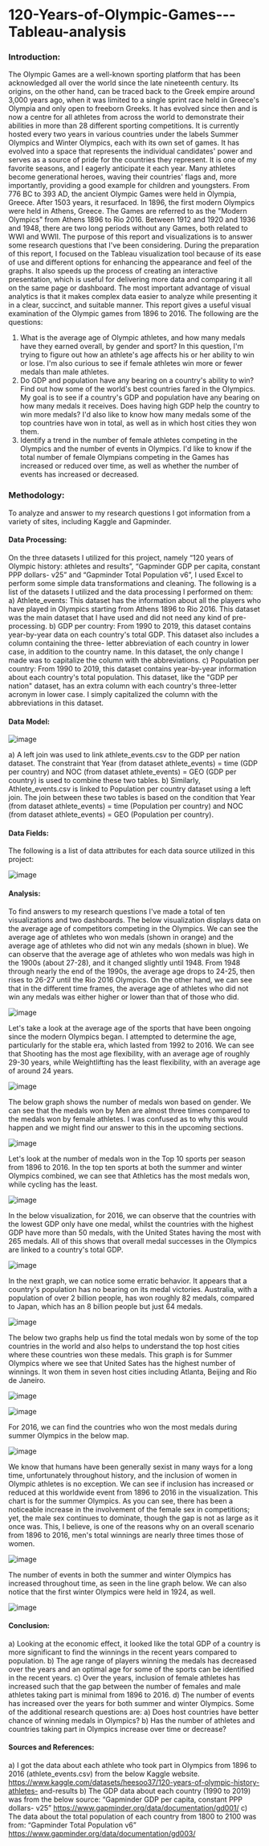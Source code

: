 # 120-Years-of-Olympic-Games---Tableau-analysis

### Introduction:
The Olympic Games are a well-known sporting platform that has been acknowledged all over the world since the late nineteenth century. Its origins, on the other hand, can be traced back to the Greek empire around 3,000 years ago, when it was limited to a single sprint race held in Greece's Olympia and only open to freeborn Greeks. It has evolved since then and is now a centre for all athletes from across the world to demonstrate their abilities in more than 28 different sporting competitions. It is currently hosted every two years in various countries under the labels Summer Olympics and Winter Olympics, each with its own set of games. It has evolved into a space that represents the individual candidates' power and serves as a source of pride for the countries they represent. It is one of my favorite seasons, and I eagerly anticipate it each year. Many athletes become generational heroes, waving their countries' flags and, more importantly, providing a good example for children and youngsters. From 776 BC to 393 AD, the ancient Olympic Games were held in Olympia, Greece. After 1503 years, it resurfaced. In 1896, the first modern Olympics were held in Athens, Greece. The Games are referred to as the "Modern Olympics" from Athens 1896 to Rio 2016. Between 1912 and 1920 and 1936 and 1948, there are two long periods without any Games, both related to WWI and WWII. The purpose of this report and visualizations is to answer some research questions that I've been considering. During the preparation of this report, I focused on the Tableau visualization tool because of its ease of use and different options for enhancing the appearance and feel of the graphs. It also speeds up the process of creating an interactive presentation, which is useful for delivering more data and comparing it all on the same page or dashboard. The most important advantage of visual analytics is that it makes complex data easier to analyze while presenting it in a clear, succinct, and suitable manner. This report gives a useful visual examination of the Olympic games from 1896 to 2016. The following are the questions:
1. What is the average age of Olympic athletes, and how many medals have they earned overall, by gender and sport? In this question, I'm trying to figure out how an        athlete's age affects his or her ability to win or lose. I'm also curious to see if female athletes win more or fewer medals than male athletes.
2. Do GDP and population have any bearing on a country's ability to win? Find out how some of the world's best countries fared in the Olympics. My goal is to see if a      country's GDP and population have any bearing on how many medals it receives. Does having high GDP help the country to win more medals? I'd also like to know how 
   many medals some of the top countries have won in total, as well as in which host cities they won them.
3. Identify a trend in the number of female athletes competing in the Olympics and the 
   number of events in Olympics. I'd like to know if the total number of female Olympians competing in the Games has increased or reduced over time, as well as whether      the number of events has increased or decreased.

### Methodology:
To analyze and answer to my research questions I got information from a variety of sites, including Kaggle and Gapminder.

#### Data Processing:

On the three datasets I utilized for this project, namely “120 years of Olympic history: athletes and results”, “Gapminder GDP per capita, constant PPP dollars- v25” and “Gapminder Total Population v6”, I used Excel to perform some simple data transformations and cleaning. The following is a list of the datasets I utilized and the data processing I performed on them:
a) Athlete_events: This dataset has the information about all the players who have played in Olympics starting from Athens 1896 to Rio 2016. This dataset was the main    dataset that I have used and did not need any kind of pre-processing.
b) GDP per country: From 1990 to 2019, this dataset contains year-by-year data on each country's total GDP. This dataset also includes a column containing the three-      letter abbreviation of each country in lower case, in addition to the country name. In this dataset, the only change I made was to capitalize the column with the      abbreviations.
c) Population per country: From 1990 to 2019, this dataset contains year-by-year information about each country's total population. This dataset, like the "GDP per        nation" dataset, has an extra column with each country's three-letter acronym in lower case. I simply capitalized the column with the abbreviations in this dataset.

#### Data Model:

![image](https://user-images.githubusercontent.com/65595060/187800874-c8c068af-f5b0-4217-91ba-f679fdd799cd.png)

a) A left join was used to link athlete_events.csv to the GDP per nation dataset. The constraint that Year (from dataset athlete_events) = time (GDP per country) and      NOC (from dataset athlete_events) = GEO (GDP per country) is used to combine these two tables.
b) Similarly, Athlete_events.csv is linked to Population per country dataset using a left join. The join between these two tables is based on the condition that Year      (from dataset athlete_events) = time (Population per country) and NOC (from dataset athlete_events) = GEO (Population per country).

#### Data Fields:

The following is a list of data attributes for each data source utilized in this project:

![image](https://user-images.githubusercontent.com/65595060/187800945-a86d4d5a-7922-4213-ab52-3b315ecfb35e.png)

#### Analysis:

To find answers to my research questions I've made a total of ten visualizations and two dashboards. The below visualization displays data on the average age of  competitors competing in the Olympics. We can see the average age of athletes who won medals (shown in orange) and the average age of athletes who did not win any medals (shown in blue). We can observe that the average age of athletes who won medals was high in the 1900s (about 27-28), and it changed slightly until 1948. From 1948 through nearly the end of the 1990s, the average age drops to 24-25, then rises to 26-27 until the Rio 2016 Olympics. On the other hand, we can see that in the different time frames, the average age of athletes who did not win any medals was either higher or lower than that of those who did.

![image](https://user-images.githubusercontent.com/65595060/187801085-da56c92d-f867-4846-9807-ff75782432b9.png)


Let's take a look at the average age of the sports that have been ongoing since the modern Olympics began. I attempted to determine the age, particularly for the stable era, which lasted from 1992 to 2016. We can see that Shooting has the most age flexibility, with an average age of roughly 29-30 years, while Weightlifting has the least flexibility, with an average age of around 24 years.

![image](https://user-images.githubusercontent.com/65595060/187801161-1c3133c2-6bf2-41cf-beee-5596cc87e471.png)

The below graph shows the number of medals won based on gender. We can see that the medals won by Men are almost three times compared to the medals won by female athletes. I was confused as to why this would happen and we might find our answer to this in the upcoming sections.

![image](https://user-images.githubusercontent.com/65595060/187801280-1c6d778f-46a2-481a-b9eb-f22a8f4eabc6.png)

Let's look at the number of medals won in the Top 10 sports per season from 1896 to 2016. In the top ten sports at both the summer and winter Olympics combined, we can see that Athletics has the most medals won, while cycling has the least.

![image](https://user-images.githubusercontent.com/65595060/187801325-e6114689-b17b-42cc-b2da-166d5da12e04.png)


In the below visualization, for 2016, we can observe that the countries with the lowest GDP only have one medal, whilst the countries with the highest GDP have more than 50 medals, with the United States having the most with 265 medals. All of this shows that overall medal successes in the Olympics are linked to a country's total GDP. 


![image](https://user-images.githubusercontent.com/65595060/187801389-d3a0fa05-dc71-4ff1-b914-ad42181e7351.png)


In the next graph, we can notice some erratic behavior. It appears that a country's population has no bearing on its medal victories. Australia, with a population of over 2 billion people, has won roughly 82 medals, compared to Japan, which has an 8 billion people but just 64 medals.


![image](https://user-images.githubusercontent.com/65595060/187801458-b71810dd-f3d1-45c2-94fa-ddbeedeef71c.png)


The below two graphs help us find the total medals won by some of the top countries in the world and also helps to understand the top host cities where these countries won these medals. This graph is for Summer Olympics where we see that United Sates has the highest number of winnings. It won them in seven host cities including Atlanta, Beijing and Rio de Janeiro.

![image](https://user-images.githubusercontent.com/65595060/187801563-e53764f7-9a43-4117-90ab-c65bfc014be4.png)


![image](https://user-images.githubusercontent.com/65595060/187801596-0a8c828c-2fb1-4a2e-bc4e-5923e915fb24.png)


For 2016, we can find the countries who won the most medals during summer Olympics in the below map.


![image](https://user-images.githubusercontent.com/65595060/187801683-75d1251c-28d9-44ca-8509-e9ec2694a071.png)


We know that humans have been generally sexist in many ways for a long time, unfortunately throughout history, and the inclusion of women in Olympic athletes is no exception. We can see if inclusion has increased or reduced at this worldwide event from 1896 to 2016 in the visualization. This chart is for the summer Olympics.
As you can see, there has been a noticeable increase in the involvement of the female sex in competitions; yet, the male sex continues to dominate, though the gap is not as large as it once was. This, I believe, is one of the reasons why on an overall scenario from 1896 to 2016, men's total winnings are nearly three times those of women.

![image](https://user-images.githubusercontent.com/65595060/187801773-90f54d48-36e6-4393-9239-dab5bb050c12.png)

The number of events in both the summer and winter Olympics has increased throughout time, as seen in the line graph below. We can also notice that the first winter Olympics were held in 1924, as well.

![image](https://user-images.githubusercontent.com/65595060/187801815-6081843d-b559-49ae-bd75-0fae355a1e70.png)


#### Conclusion:
a) Looking at the economic effect, it looked like the total GDP of a country is more significant to find the winnings in the recent years compared to population.
b) The age range of players winning the medals has decreased over the years and an optimal age for some of the sports can be identified in the recent years.
c) Over the years, inclusion of female athletes has increased such that the gap between the number of females and male athletes taking part is minimal from 1896 to        2016. 
d) The number of events has increased over the years for both summer and winter Olympics. Some of the additional research questions are:
   a) Does host countries have better chance of winning medals in Olympics?
   b) Has the number of athletes and countries taking part in Olympics increase over time or decrease?

#### Sources and References:

a) I got the data about each athlete who took part in Olympics from 1896 to 2016 (athlete_events.csv) from the below Kaggle website.            https://www.kaggle.com/datasets/heesoo37/120-years-of-olympic-history-athletes- and-results
b) The GDP data about each country (1990 to 2019) was from the below source: 
   “Gapminder GDP per capita, constant PPP dollars- v25”
   https://www.gapminder.org/data/documentation/gd001/
c) The data about the total population of each country from 1800 to 2100 was from:
   “Gapminder Total Population v6”
   https://www.gapminder.org/data/documentation/gd003/


